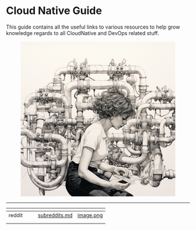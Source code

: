 # Cloud Native Guide

This guide contains all the useful links to various resources to help grow knowledge regards to all CloudNative and DevOps related stuff.

<figure><img src=".gitbook/assets/image (240).png" alt=""><figcaption></figcaption></figure>



***



<table data-view="cards"><thead><tr><th></th><th></th><th></th><th data-hidden data-card-target data-type="content-ref"></th><th data-hidden data-card-cover data-type="files"></th></tr></thead><tbody><tr><td>reddit</td><td></td><td></td><td><a href="reddit/subreddits.md">subreddits.md</a></td><td><a href=".gitbook/assets/image.png">image.png</a></td></tr><tr><td></td><td></td><td></td><td></td><td></td></tr><tr><td></td><td></td><td></td><td></td><td></td></tr></tbody></table>
